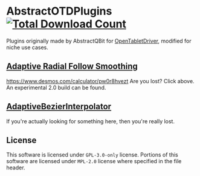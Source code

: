 # AbstractOTDPlugins [![Total Download Count](https://img.shields.io/github/downloads/fridgesrunning/AbstractOTDPlugins/total.svg)](https://github.com/fridgesrunning/AbstractOTDPlugins/releases)
Plugins originally made by AbstractQBit for [OpenTabletDriver](https://github.com/OpenTabletDriver/OpenTabletDriver), modified for niche use cases.

## [Adaptive Radial Follow Smoothing](AdaptiveRadialFollow/)
https://www.desmos.com/calculator/pw0r8hvezt
Are you lost? Click above. An experimental 2.0 build can be found.


## [AdaptiveBezierInterpolator](AdaptiveBezierInterpolator)
If you're actually looking for something here, then you're really lost.

## License
This software is licensed under `GPL-3.0-only` license.
Portions of this software are licensed under `MPL-2.0` license where specified in the file header.
